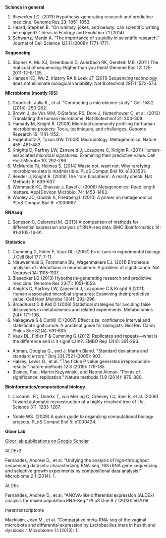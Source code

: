 **Science in general**

1. Biesecker LG. (2013) Hypothesis-generating research and predictive medicine. Genome Res 23: 1051-1053.
2. Heard, Stephen B. "On whimsy, jokes, and beauty: can scientific writing be enjoyed?." Ideas in Ecology and Evolution 7.1 (2014).
3. Schwartz, Martin A. "The importance of stupidity in scientific research." Journal of Cell Science 121.11 (2008): 1771-1771.

**Sequencing**

1. Sboner A, Mu XJ, Greenbaum D, Auerbach RK, Gerstein MB. (2011) The real cost of sequencing: Higher than you think! Genome Biol 12: 125-2011-12-8-125.
2. Hansen KD, Wu Z, Irizarry RA & Leek JT (2011) Sequencing technology does not eliminate biological variability. Nat Biotechnol 29(7): 572-573.

**Microbiome (mostly 16S)**

1. Goodrich, Julia K., et al. "Conducting a microbiome study." Cell 158.2 (2014): 250-262.
2. Brown J, de Vos WM, DiStefano PS, Dore J, Huttenhower C, et al. (2013) Translating the human microbiome. Nat Biotechnol 31: 304-308.
3. Hamady M, Knight R. (2009) Microbial community profiling for human microbiome projects: Tools, techniques, and challenges. Genome Research 19: 1141-1152.
4. Hugenholtz P, Tyson GW. (2008) Microbiology: Metagenomics. Nature 455: 481-483.
5. Knights D, Parfrey LW, Zaneveld J, Lozupone C, Knight R. (2011) Human-associated microbial signatures: Examining their predictive value. Cell Host Microbe 10: 292-296.
6. McMurdie PJ, Holmes S. (2014) Waste not, want not: Why rarefying microbiome data is inadmissible. PLoS Comput Biol 10: e1003531.
7.  Reeder J, Knight R. (2009) The 'rare biosphere': A reality check. Nat Methods 6: 636-637.
8. Wommack KE, Bhavsar J, Ravel J. (2008) Metagenomics: Read length matters. Appl Environ Microbiol 74: 1453-1463.
9. Wooley JC, Godzik A, Friedberg I. (2010) A primer on metagenomics. PLoS Comput Biol 6: e1000667.

**RNAseq**

1. Soneson C, Delorenzi M. (2013) A comparison of methods for differential expression analysis of RNA-seq data. BMC Bioinformatics 14: 91-2105-14-91.

**Statistics**

1. Cumming G, Fidler F, Vaux DL. (2007) Error bars in experimental biology. J Cell Biol 177: 7-11.
2. Nieuwenhuis S, Forstmann BU, Wagenmakers EJ. (2011) Erroneous analyses of interactions in neuroscience: A problem of significance. Nat Neurosci 14: 1105-1107.
3. Biesecker LG (2013) Hypothesis-generating research and predictive medicine. Genome Res 23(7): 1051-1053.
4. Knights D, Parfrey LW, Zaneveld J, Lozupone C & Knight R (2011) Human-associated microbial signatures: Examining their predictive value. Cell Host Microbe 10(4): 292-296.
5. Broadhurst D & Kell D (2006) Statistical strategies for avoiding false discoveries in metabolomics and related experiments. Metabolomics 2(4): 171-196.
6. Nakagawa S & Cuthill IC (2007) Effect size, confidence interval and statistical significance: A practical guide for biologists. Biol Rev Camb Philos Soc 82(4): 591-605.
7. Vaux DL, Fidler F & Cumming G (2012) Replicates and repeats—what is the difference and is it significant?. EMBO Rep 13(4): 291-296.
- Altman, Douglas G., and J. Martin Bland. "Standard deviations and standard errors." Bmj 331.7521 (2005): 903.
- Halsey, Lewis G., et al. "The fickle P value generates irreproducible results." nature methods 12.3 (2015): 179-185.
- Blainey, Paul, Martin Krzywinski, and Naomi Altman. "Points of significance: replication." Nature methods 11.9 (2014): 879-880.

**Bioinformatics/computational biology**

1. Ciccarelli FD, Doerks T, von Mering C, Creevey CJ, Snel B, et al. (2006) Toward automatic reconstruction of a highly resolved tree of life. Science 311: 1283-1287.
- Noble WS. (2009) A quick guide to organizing computational biology projects. PLoS Comput Biol 5: e1000424.

**Gloor Lab**

[Gloor lab publications on Google Scholar](https://scholar.google.ca/citations?hl=en&user=909NxQEAAAAJ&view_op=list_works&sortby=pubdate)

ALDEx2

Fernandes, Andrew D., et al. "Unifying the analysis of high-throughput sequencing datasets: characterizing RNA-seq, 16S rRNA gene sequencing and selective growth experiments by compositional data analysis." Microbiome 2.1 (2014): 1.

ALDEx

Fernandes, Andrew D., et al. "ANOVA-like differential expression (ALDEx) analysis for mixed population RNA-Seq." PLoS One 8.7 (2013): e67019.

metatranscriptome

Macklaim, Jean M., et al. "Comparative meta-RNA-seq of the vaginal microbiota and differential expression by Lactobacillus iners in health and dysbiosis." Microbiome 1.1 (2013): 1.
